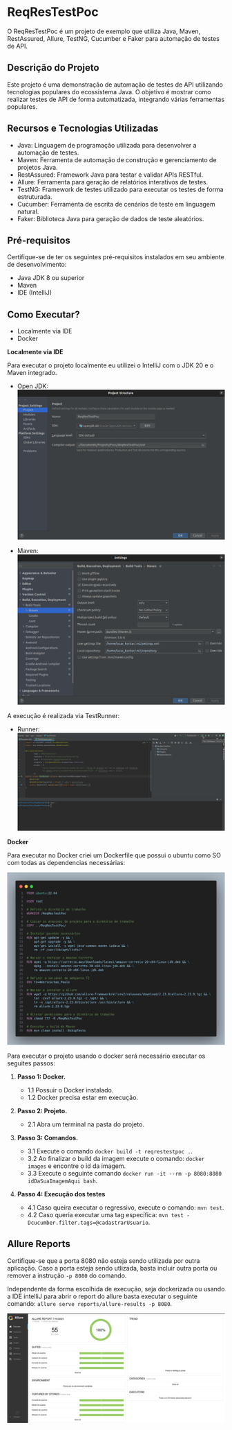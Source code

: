 # ReqResTestPoc

O ReqResTestPoc é um projeto de exemplo que utiliza Java, Maven, RestAssured, Allure, TestNG, Cucumber e Faker para automação
de testes de API.

## Descrição do Projeto

Este projeto é uma demonstração de automação de testes de API utilizando tecnologias populares do ecossistema Java. O
objetivo é mostrar como realizar testes de API de forma automatizada, integrando várias ferramentas populares.

## Recursos e Tecnologias Utilizadas

- Java: Linguagem de programação utilizada para desenvolver a automação de testes.
- Maven: Ferramenta de automação de construção e gerenciamento de projetos Java.
- RestAssured: Framework Java para testar e validar APIs RESTful.
- Allure: Ferramenta para geração de relatórios interativos de testes.
- TestNG: Framework de testes utilizado para executar os testes de forma estruturada.
- Cucumber: Ferramenta de escrita de cenários de teste em linguagem natural.
- Faker: Biblioteca Java para geração de dados de teste aleatórios.

## Pré-requisitos

Certifique-se de ter os seguintes pré-requisitos instalados em seu ambiente de desenvolvimento:

- Java JDK 8 ou superior
- Maven
- IDE (IntelliJ)

## Como Executar?

- Localmente via IDE
- Docker

<strong>Localmente via IDE</strong>

Para executar o projeto localmente eu utilizei o IntelliJ com o JDK 20 e o Maven integrado.

- Open JDK:
![descrição da imagem](docs/imgs/openJDK.png)

- Maven:
![descrição da imagem](docs/imgs/maven.png)

A execução é realizada via TestRunner:

- Runner:
![descrição da imagem](docs/imgs/runner.png)


<strong>Docker</strong>

Para executar no Docker criei um Dockerfile que possui o ubuntu como SO com todas as dependencias necessárias:

![descrição da imagem](docs/imgs/Dockerfile.png)

Para executar o projeto usando o docker será necessário executar os seguites passos:

1. **Passo 1: Docker.**

    - 1.1 Possuir o Docker instalado.
    - 1.2 Docker precisa estar em execução.

2. **Passo 2: Projeto.**

   - 2.1 Abra um terminal na pasta do projeto.

3. **Passo 3: Comandos.**

   - 3.1 Execute o comando `docker build -t reqrestestpoc .`.
   - 3.2 Ao finalizar o build da imagem execute o comando: `docker images` e encontre o id da imagem.
   - 3.3 Execute o seguinte comando `docker run -it --rm -p 8080:8080 idDaSuaImagemAqui bash`.

4. **Passo 4: Execução dos testes**

    - 4.1 Caso queira executar o regressivo, execute o comando: `mvn test`.
    - 4.2 Caso queria executar uma tag específica: `mvn test -Dcucumber.filter.tags=@cadastrarUsuario`.

## Allure Reports
Certifique-se que a porta 8080 não esteja sendo utilizada por outra aplicação. Caso a porta esteja sendo utlizada, basta incluir outra porta ou remover a instrução `-p 8080` do comando.

Independente da forma escolhida de execução, seja dockerizada ou usando a IDE intelliJ para abrir o report do allure basta executar o seguinte comando: `allure serve reports/allure-results -p 8080`.

![descrição da imagem](docs/imgs/allure.png)